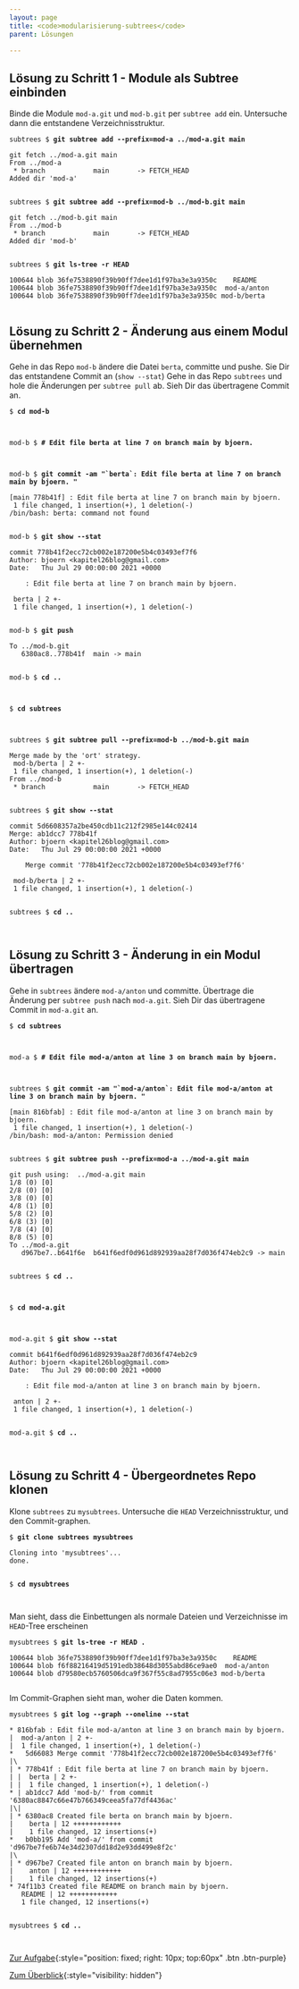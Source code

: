 ```yaml
---
layout: page
title: <code>modularisierung-subtrees</code>
parent: Lösungen

---
```

## Lösung zu Schritt 1 - Module als Subtree einbinden

Binde die Module `mod-a.git` und `mod-b.git`
per `subtree add` ein.
Untersuche dann die entstandene Verzeichnisstruktur.


<pre><code>subtrees $ <b>git subtree add --prefix=mod-a ../mod-a.git main</b><br><br>git fetch ../mod-a.git main<br>From ../mod-a<br> * branch            main       -&gt; FETCH_HEAD<br>Added dir 'mod-a'<br><br></code></pre>



<pre><code>subtrees $ <b>git subtree add --prefix=mod-b ../mod-b.git main</b><br><br>git fetch ../mod-b.git main<br>From ../mod-b<br> * branch            main       -&gt; FETCH_HEAD<br>Added dir 'mod-b'<br><br></code></pre>



<pre><code>subtrees $ <b>git ls-tree -r HEAD</b><br><br>100644 blob 36fe7538890f39b90ff7dee1d1f97ba3e3a9350c	README<br>100644 blob 36fe7538890f39b90ff7dee1d1f97ba3e3a9350c	mod-a/anton<br>100644 blob 36fe7538890f39b90ff7dee1d1f97ba3e3a9350c	mod-b/berta<br><br></code></pre>


## Lösung zu Schritt 2 - Änderung aus einem Modul übernehmen

Gehe in das Repo `mod-b` ändere die Datei `berta`, committe und pushe.
Sie Dir das entstandene Commit an (`show --stat`)
Gehe in das Repo `subtrees` und hole die Änderungen per `subtree pull` ab.
Sieh Dir das übertragene Commit an.


<pre><code>$ <b>cd mod-b</b><br><br><br></code></pre>



<pre><code>mod-b $ <b># Edit file berta at line 7 on branch main by bjoern.</b><br><br><br></code></pre>



<pre><code>mod-b $ <b>git commit -am &quot;`berta`: Edit file berta at line 7 on branch main by bjoern. &quot;</b><br><br>[main 778b41f] : Edit file berta at line 7 on branch main by bjoern.<br> 1 file changed, 1 insertion(+), 1 deletion(-)<br>/bin/bash: berta: command not found<br><br></code></pre>



<pre><code>mod-b $ <b>git show --stat </b><br><br>commit 778b41f2ecc72cb002e187200e5b4c03493ef7f6<br>Author: bjoern &lt;kapitel26blog@gmail.com&gt;<br>Date:   Thu Jul 29 00:00:00 2021 +0000<br><br>    : Edit file berta at line 7 on branch main by bjoern.<br><br> berta | 2 +-<br> 1 file changed, 1 insertion(+), 1 deletion(-)<br><br></code></pre>



<pre><code>mod-b $ <b>git push</b><br><br>To ../mod-b.git<br>   6380ac8..778b41f  main -&gt; main<br><br></code></pre>



<pre><code>mod-b $ <b>cd ..</b><br><br><br></code></pre>



<pre><code>$ <b>cd subtrees</b><br><br><br></code></pre>



<pre><code>subtrees $ <b>git subtree pull --prefix=mod-b ../mod-b.git main</b><br><br>Merge made by the 'ort' strategy.<br> mod-b/berta | 2 +-<br> 1 file changed, 1 insertion(+), 1 deletion(-)<br>From ../mod-b<br> * branch            main       -&gt; FETCH_HEAD<br><br></code></pre>



<pre><code>subtrees $ <b>git show --stat </b><br><br>commit 5d6608357a2be450cdb11c212f2985e144c02414<br>Merge: ab1dcc7 778b41f<br>Author: bjoern &lt;kapitel26blog@gmail.com&gt;<br>Date:   Thu Jul 29 00:00:00 2021 +0000<br><br>    Merge commit '778b41f2ecc72cb002e187200e5b4c03493ef7f6'<br><br> mod-b/berta | 2 +-<br> 1 file changed, 1 insertion(+), 1 deletion(-)<br><br></code></pre>



<pre><code>subtrees $ <b>cd ..</b><br><br><br></code></pre>


## Lösung zu Schritt 3 - Änderung in ein Modul übertragen

Gehe in `subtrees` ändere `mod-a/anton` und committe.
Übertrage die Änderung per `subtree push` nach `mod-a.git`.
Sieh Dir das übertragene Commit in `mod-a.git` an.


<pre><code>$ <b>cd subtrees</b><br><br><br></code></pre>



<pre><code>mod-a $ <b># Edit file mod-a/anton at line 3 on branch main by bjoern.</b><br><br><br></code></pre>



<pre><code>subtrees $ <b>git commit -am &quot;`mod-a/anton`: Edit file mod-a/anton at line 3 on branch main by bjoern. &quot;</b><br><br>[main 816bfab] : Edit file mod-a/anton at line 3 on branch main by bjoern.<br> 1 file changed, 1 insertion(+), 1 deletion(-)<br>/bin/bash: mod-a/anton: Permission denied<br><br></code></pre>



<pre><code>subtrees $ <b>git subtree push --prefix=mod-a ../mod-a.git main</b><br><br>git push using:  ../mod-a.git main<br>1/8 (0) [0]<br>2/8 (0) [0]<br>3/8 (0) [0]<br>4/8 (1) [0]<br>5/8 (2) [0]<br>6/8 (3) [0]<br>7/8 (4) [0]<br>8/8 (5) [0]<br>To ../mod-a.git<br>   d967be7..b641f6e  b641f6edf0d961d892939aa28f7d036f474eb2c9 -&gt; main<br><br></code></pre>



<pre><code>subtrees $ <b>cd ..</b><br><br><br></code></pre>



<pre><code>$ <b>cd mod-a.git</b><br><br><br></code></pre>



<pre><code>mod-a.git $ <b>git show --stat </b><br><br>commit b641f6edf0d961d892939aa28f7d036f474eb2c9<br>Author: bjoern &lt;kapitel26blog@gmail.com&gt;<br>Date:   Thu Jul 29 00:00:00 2021 +0000<br><br>    : Edit file mod-a/anton at line 3 on branch main by bjoern.<br><br> anton | 2 +-<br> 1 file changed, 1 insertion(+), 1 deletion(-)<br><br></code></pre>



<pre><code>mod-a.git $ <b>cd ..</b><br><br><br></code></pre>


## Lösung zu Schritt 4 - Übergeordnetes Repo klonen

Klone `subtrees` zu `mysubtrees`.
Untersuche die `HEAD` Verzeichnisstruktur,
und den Commit-graphen.


<pre><code>$ <b>git clone subtrees mysubtrees</b><br><br>Cloning into 'mysubtrees'...<br>done.<br><br></code></pre>



<pre><code>$ <b>cd mysubtrees</b><br><br><br></code></pre>


Man sieht, dass die Einbettungen als normale Dateien und Verzeichnisse im `HEAD`-Tree erscheinen


<pre><code>mysubtrees $ <b>git ls-tree -r HEAD .</b><br><br>100644 blob 36fe7538890f39b90ff7dee1d1f97ba3e3a9350c	README<br>100644 blob f6f88216419d5191edb38648d3055abd86ce9ae0	mod-a/anton<br>100644 blob d79580ecb5760506dca9f367f55c8ad7955c06e3	mod-b/berta<br><br></code></pre>


Im Commit-Graphen sieht man, woher die Daten kommen.


<pre><code>mysubtrees $ <b>git log --graph --oneline --stat</b><br><br>* 816bfab : Edit file mod-a/anton at line 3 on branch main by bjoern.<br>|  mod-a/anton | 2 +-<br>|  1 file changed, 1 insertion(+), 1 deletion(-)<br>*   5d66083 Merge commit '778b41f2ecc72cb002e187200e5b4c03493ef7f6'<br>|\  <br>| * 778b41f : Edit file berta at line 7 on branch main by bjoern.<br>| |  berta | 2 +-<br>| |  1 file changed, 1 insertion(+), 1 deletion(-)<br>* | ab1dcc7 Add 'mod-b/' from commit '6380ac8847c66e47b766349ceea5fa77df4436ac'<br>|\| <br>| * 6380ac8 Created file berta on branch main by bjoern.<br>|    berta | 12 ++++++++++++<br>|    1 file changed, 12 insertions(+)<br>*   b0bb195 Add 'mod-a/' from commit 'd967be7fe6b74e34d2307dd18d2e93dd499e8f2c'<br>|\  <br>| * d967be7 Created file anton on branch main by bjoern.<br>|    anton | 12 ++++++++++++<br>|    1 file changed, 12 insertions(+)<br>* 74f11b3 Created file README on branch main by bjoern.<br>   README | 12 ++++++++++++<br>   1 file changed, 12 insertions(+)<br><br></code></pre>



<pre><code>mysubtrees $ <b>cd ..</b><br><br><br></code></pre>


[Zur Aufgabe](aufgabe-modularisierung-subtrees.html){:style="position: fixed; right: 10px; top:60px" .btn .btn-purple}

[Zum Überblick](../../ueberblick.html){:style="visibility: hidden"}

